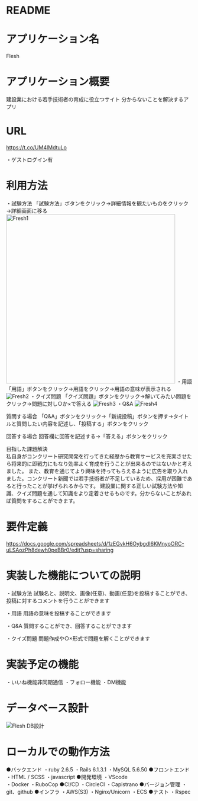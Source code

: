 # README

# アプリケーション名	
Flesh

# アプリケーション概要	
建設業における若手技術者の育成に役立つサイト
分からないことを解決するアプリ


# URL	
https://t.co/UM4lMdtuLo

・ゲストログイン有

# 利用方法	

・試験方法
「試験方法」ボタンをクリック→詳細情報を観たいものをクリック→詳細画面に移る 
<img width="457" alt="Fresh1" src="https://user-images.githubusercontent.com/73108756/114030206-40499a00-98b5-11eb-92e6-f55ede18c1e2.png">
・用語
「用語」ボタンをクリック→用語をクリック→用語の意味が表示される
![Fresh2](https://user-images.githubusercontent.com/73108756/114030228-4475b780-98b5-11eb-8cd6-68b5d92def56.jpeg)
・クイズ問題
「クイズ問題」ボタンをクリック→解いてみたい問題をクリック→問題に対し○か×で答える
![Fresh3](https://user-images.githubusercontent.com/73108756/114030224-43dd2100-98b5-11eb-95c8-8b3733ea7c10.jpeg)
・Q&A
![Fresh4](https://user-images.githubusercontent.com/73108756/114030221-43dd2100-98b5-11eb-99c9-818ebc36c6c5.jpeg)

質問する場合
「Q&A」ボタンをクリック→「新規投稿」ボタンを押す→タイトルと質問したい内容を記述し、「投稿する」ボタンをクリック

回答する場合
回答欄に回答を記述する→「答える」ボタンをクリック

目指した課題解決	
私自身がコンクリート研究開発を行ってきた経歴から教育サービスを充実させたら将来的に即戦力にもなり効率よく育成を行うことが出来るのではないかと考えました。
また、教育を通じてより興味を持ってもらえるように広告を取り入れました。コンクリート新聞では若手技術者が不足しているため、採用が困難であると行ったことが挙げられるからです。
建設業に関する正しい試験方法や知識、クイズ問題を通して知識をより定着させるものです。分からないことがあれば質問をすることができます。

# 要件定義	
https://docs.google.com/spreadsheets/d/1zEGvkH6OybgdI6KMnyoORC-uLSAozPh8dewh0peBBr0/edit?usp=sharing

# 実装した機能についての説明
・試験方法
試験名と、説明文、画像(任意)、動画(任意)を投稿することができ、投稿に対するコメントを行うことができます

・用語
用語の意味を投稿することができます

・Q&A
質問することができ、回答することができます

・クイズ問題
問題作成や○×形式で問題を解くことができます

# 実装予定の機能	
・いいね機能非同期通信
・フォロー機能
・DM機能

# データベース設計	
![Flesh DB設計](https://user-images.githubusercontent.com/73108756/111067353-37101c00-8507-11eb-8f4e-fb21d5cfd616.jpeg)

# ローカルでの動作方法	
●バックエンド
・ruby 2.6.5
・Rails 6.1.3.1
・MySQL 5.6.50
●フロントエンド
・HTML / SCSS
・javascript
●開発環境
・VScode  
・Docker
・RuboCop
●CI/CD
・CircleCI
・Capistrano
●バージョン管理
・git、github
●インフラ
・AWS(S3)
・Nginx/Unicorn
・ECS
●テスト
・Rspec 

